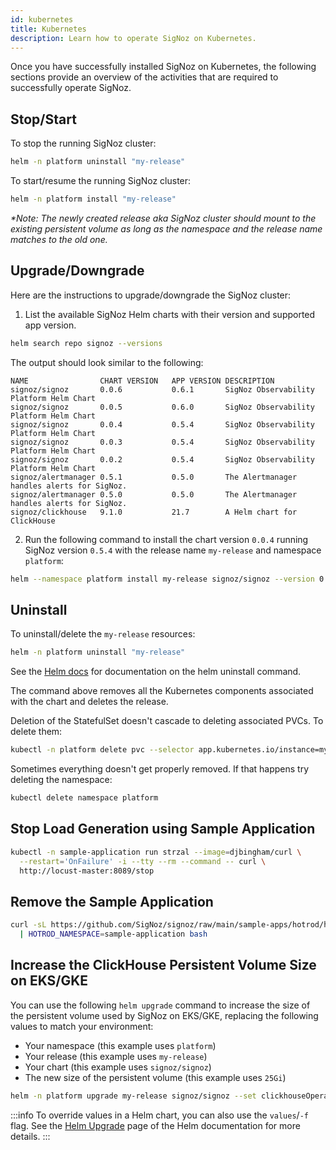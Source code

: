```yaml
---
id: kubernetes
title: Kubernetes
description: Learn how to operate SigNoz on Kubernetes.
---
```


Once you have successfully installed SigNoz on Kubernetes, the following sections provide an overview of the activities that are required to successfully operate SigNoz.

## Stop/Start

To stop the running SigNoz cluster:

```bash
helm -n platform uninstall "my-release"
```

To start/resume the running SigNoz cluster:

```bash
helm -n platform install "my-release"
```

_*Note: The newly created release aka SigNoz cluster should mount to the existing persistent volume as long as the *namespace* and the *release name* matches to the old one._

## Upgrade/Downgrade

Here are the instructions to upgrade/downgrade the SigNoz cluster:

1. List the available SigNoz Helm charts with their version and supported app version.
```bash
helm search repo signoz --versions
```
The output should look similar to the following:
```output
NAME               	CHART VERSION	APP VERSION	DESCRIPTION
signoz/signoz      	0.0.6        	0.6.1      	SigNoz Observability Platform Helm Chart
signoz/signoz      	0.0.5        	0.6.0      	SigNoz Observability Platform Helm Chart
signoz/signoz      	0.0.4        	0.5.4      	SigNoz Observability Platform Helm Chart
signoz/signoz      	0.0.3        	0.5.4      	SigNoz Observability Platform Helm Chart
signoz/signoz      	0.0.2        	0.5.4      	SigNoz Observability Platform Helm Chart
signoz/alertmanager	0.5.1        	0.5.0      	The Alertmanager handles alerts for SigNoz.
signoz/alertmanager	0.5.0        	0.5.0      	The Alertmanager handles alerts for SigNoz.
signoz/clickhouse  	9.1.0        	21.7       	A Helm chart for ClickHouse
```

2. Run the following command to install the chart version `0.0.4` running SigNoz version `0.5.4` with the release name `my-release` and namespace `platform`:
```bash
helm --namespace platform install my-release signoz/signoz --version 0.0.4
```

## Uninstall

To uninstall/delete the `my-release` resources:

```bash
helm -n platform uninstall "my-release"
```

See the [Helm docs](https://helm.sh/docs/helm/helm_uninstall/) for documentation on the helm uninstall command.

The command above removes all the Kubernetes components associated
with the chart and deletes the release.

Deletion of the StatefulSet doesn't cascade to deleting associated PVCs. To delete them:

```bash
kubectl -n platform delete pvc --selector app.kubernetes.io/instance=my-release
```

Sometimes everything doesn't get properly removed. If that happens try deleting the namespace:

```bash
kubectl delete namespace platform
```

## Stop Load Generation using Sample Application

```bash
kubectl -n sample-application run strzal --image=djbingham/curl \
  --restart='OnFailure' -i --tty --rm --command -- curl \
  http://locust-master:8089/stop
```

## Remove the Sample Application

```bash
curl -sL https://github.com/SigNoz/signoz/raw/main/sample-apps/hotrod/hotrod-delete.sh \
  | HOTROD_NAMESPACE=sample-application bash
```

##  Increase the ClickHouse Persistent Volume Size on EKS/GKE

You can use the following `helm upgrade` command to increase the size of the persistent volume used by SigNoz on EKS/GKE, replacing the following values to match your environment:

- Your namespace (this example uses `platform`)
- Your release (this example uses `my-release`)
- Your chart (this example uses `signoz/signoz`)
- The new size of the persistent volume (this example uses `25Gi`)

```bash
helm -n platform upgrade my-release signoz/signoz --set clickhouseOperator.storage=25Gi
```

:::info
To override values in a Helm chart, you can also use the `values`/`-f` flag. See the [Helm Upgrade](https://helm.sh/docs/helm/helm_upgrade/) page of the Helm documentation for more details.
:::
